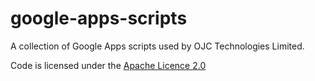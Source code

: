 google-apps-scripts
===================

A collection of Google Apps scripts used by OJC Technologies Limited.


Code is licensed under the [Apache Licence 2.0](https://www.apache.org/licenses/LICENSE-2.0)